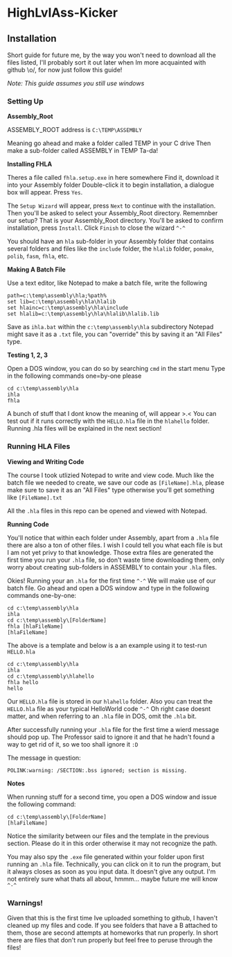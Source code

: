 # HighLvlAss-Kicker

## Installation

Short guide for future me, by the way you won't need to download all the files listed, I'll probably sort it out later when Im more acquainted with github \o/, for now just follow this guide! 

*Note: This guide assumes you still use windows*

### Setting Up

**Assembly_Root**

ASSEMBLY_ROOT address is `C:\TEMP\ASSEMBLY`

Meaning go ahead and make a folder called TEMP in your C drive
Then make a sub-folder called ASSEMBLY in TEMP
Ta-da!

**Installing FHLA**

Theres a file called `fhla.setup.exe` in here somewhere
Find it, download it into your Assembly folder
Double-click it to begin installation,  a dialogue box will appear. Press `Yes`.

The `Setup Wizard` will appear, press `Next` to continue with the installation. Then you'll be asked to select your Assembly_Root directory. Rememnber our setup? That is your Assembly_Root directory. You'll be asked to confirm installation, press `Install`. Click `Finish` to close the wizard `^-^`

You should have an `hla` sub-folder in your Assembly folder that contains several folders and files like the `include` folder, the `hlalib` folder, `pomake`, `polib`, `fasm`, `fhla`, etc.

**Making A Batch File**

Use a text editor, like Notepad to make a batch file, write the following
```
path=c:\temp\assembly\hla;%path%
set lib=c:\temp\assembly\hla\hlalib
set hlainc=c:\temp\assembly\hla\include
set hlalib=c:\temp\assembly\hla\hlalib\hlalib.lib
```

Save as `ihla.bat` within the `c:\temp\assembly\hla` subdirectory
Notepad might save it as a `.txt` file, you can "override" this by saving it an "All Files" type.

**Testing 1, 2, 3**

Open a DOS window, you can do so by searching `cmd` in the start menu
Type in the following commands one=by-one please
```
cd c:\temp\assembly\hla
ihla
fhla
```
A bunch of stuff that I dont know the meaning of, will appear >.<
You can test out if it runs correctly with the `HELLO.hla` file in the `hlahello` folder. Running .hla files will be explained in the next section!

### Running HLA Files

**Viewing and Writing Code**

The course I took utlizied Notepad to write and view code. Much like the batch file we needed to create, we save our code as `[FileName].hla`, please make sure to save it as an "All Files" type otherwise you'll get something like `[FileName].txt`

All the `.hla` files in this repo can be opened and viewed with Notepad.

**Running Code**

You'll notice that within each folder under Assembly, apart from a `.hla` file there are also a ton of other files. I wish I could tell you what each file is but I am not yet privy to that knowledge. Those extra files are generated the first time you run your `.hla` file, so don't waste time downloading them, only worry about creating sub-folders in ASSEMBLY to contain your `.hla` files. 

Okies! Running your an `.hla` for the first time `^-^` We will make use of our batch file. Go ahead and open a DOS window and type in the following commands one-by-one:
```
cd c:\temp\assembly\hla
ihla
cd c:\temp\assembly\[FolderName]
fhla [hlaFileName]
[hlaFileName]
```
The above is a template and below is a an example using it to test-run `HELLO.hla`
```
cd c:\temp\assembly\hla
ihla
cd c:\temp\assembly\hlahello
fhla hello
hello
```
Our `HELLO.hla` file is stored in our `hlahello` folder. Also you can treat the `HELLO.hla` file as your typical HelloWorld code `^-^` Oh right case doesnt matter, and when referring to an `.hla` file in DOS, omit the `.hla` bit.

After successfully running your `.hla` file for the first time a wierd message should pop up. The Professor said to ignore it and that he hadn't found a way to get rid of it, so we too shall ignore it `:D`

The message in question:
```
POLINK:warning: /SECTION:.bss ignored; section is missing.
```

**Notes**

When running stuff for a second time, you open a DOS window and issue the following command:
```
cd c:\temp\assembly\[FolderName]
[hlaFileName]
```
Notice the similarity between our files and the template in the previous section. Please do it in this order otherwise it may not recognize the path.

You may also spy the `.exe` file generated within your folder upon first running an `.hla` file. Technically, you can click on it to run the program, but it always closes as soon as you input data. It doesn't give any output. I'm not entirely sure what thats all about, hmmm... maybe future me will know `^-^`

### Warnings!
Given that this is the first time Ive uploaded something to github, I haven't cleaned up my files and code. If you see folders that have a B attached to them, those are second attempts at homeworks that run properly. In short there are files that don't run properly but feel free to peruse through the files!
